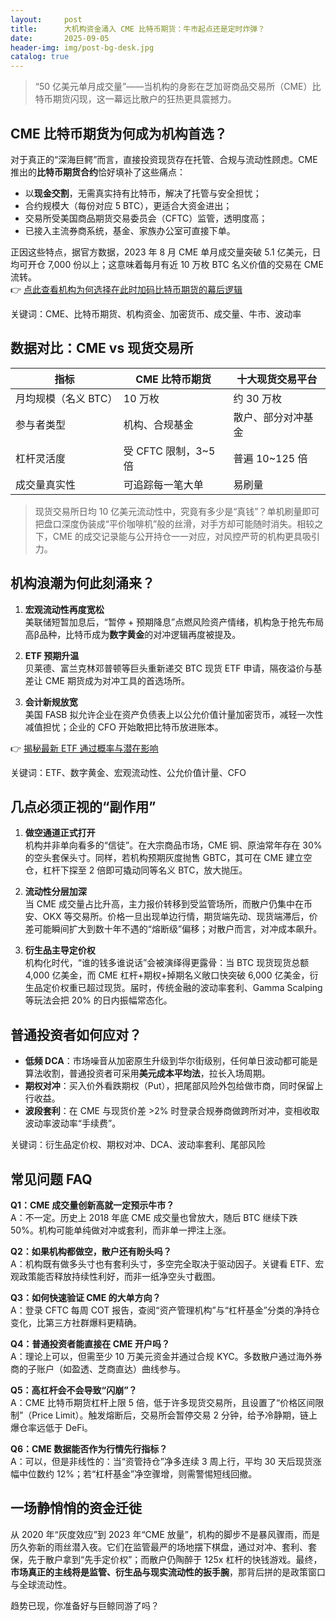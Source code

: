 ```yaml
---
layout:     post
title:      大机构资金涌入 CME 比特币期货：牛市起点还是定时炸弹？
date:       2025-09-05
header-img: img/post-bg-desk.jpg
catalog: true
---
```


> “50 亿美元单月成交量”——当机构的身影在芝加哥商品交易所（CME）比特币期货闪现，这一幕远比散户的狂热更具震撼力。

## CME 比特币期货为何成为机构首选？

对于真正的“深海巨鳄”而言，直接投资现货存在托管、合规与流动性顾虑。CME 推出的**比特币期货合约**恰好填补了这些痛点：

- 以**现金交割**，无需真实持有比特币，解决了托管与安全担忧；  
- 合约规模大（每份对应 5 BTC），更适合大资金进出；  
- 交易所受美国商品期货交易委员会（CFTC）监管，透明度高；  
- 已接入主流券商系统，基金、家族办公室可直接下单。  

正因这些特点，据官方数据，2023 年 8 月 CME 单月成交量突破 5.1 亿美元，日均可开仓 7,000 份以上；这意味着每月有近 10 万枚 BTC 名义价值的交易在 CME 流转。   
👉 [点此查看机构为何选择在此时加码比特币期货的幕后逻辑](https://okxdog.com/)

关键词：CME、比特币期货、机构资金、加密货币、成交量、牛市、波动率

## 数据对比：CME vs 现货交易所

| 指标                         | CME 比特币期货         | 十大现货交易平台     |
|------------------------------|------------------------|----------------------|
| 月均规模（名义 BTC）         | 10 万枚                | 约 30 万枚           |
| 参与者类型                   | 机构、合规基金         | 散户、部分对冲基金   |
| 杠杆灵活度                   | 受 CFTC 限制，3~5 倍   | 普遍 10~125 倍       |
| 成交量真实性                 | 可追踪每一笔大单       | 易刷量               |

> 现货交易所日均 10 亿美元流动性中，究竟有多少是“真钱”？单机刷量即可把盘口深度伪装成“平价咖啡机”般的丝滑，对手方却可能随时消失。相较之下，CME 的成交记录能与公开持仓一一对应，对风控严苛的机构更具吸引力。

## 机构浪潮为何此刻涌来？

1. **宏观流动性再度宽松**  
   美联储短暂加息后，“暂停 + 预期降息”点燃风险资产情绪，机构急于抢先布局高β品种，比特币成为**数字黄金**的对冲逻辑再度被提及。

2. **ETF 预期升温**  
   贝莱德、富兰克林邓普顿等巨头重新递交 BTC 现货 ETF 申请，隔夜溢价与基差让 CME 期货成为对冲工具的首选场所。

3. **会计新规放宽**  
   美国 FASB 拟允许企业在资产负债表上以公允价值计量加密货币，减轻一次性减值担忧；企业的 CFO 开始敢把比特币放进账本。

👉 [揭秘最新 ETF 通过概率与潜在影响](https://okxdog.com/)  

关键词：ETF、数字黄金、宏观流动性、公允价值计量、CFO

## 几点必须正视的“副作用”

1. **做空通道正式打开**  
   机构并非单向看多的“信徒”。在大宗商品市场，CME 铜、原油常年存在 30% 的空头套保头寸。同样，若机构预期灰度抛售 GBTC，其可在 CME 建立空仓，杠杆下探至 2 倍即可撬动同等名义 BTC，放大抛压。

2. **流动性分层加深**  
   当 CME 成交量占比升高，主力报价转移到受监管场所，而散户仍集中在币安、OKX 等交易所。价格一旦出现单边行情，期货端先动、现货端滞后，价差可能瞬间扩大到数十年不遇的“熔断级”偏移；对散户而言，对冲成本飙升。

3. **衍生品主导定价权**  
   机构化时代，“谁的钱多谁说话”会被演绎得更露骨：当 BTC 现货现货总额 4,000 亿美金，而 CME 杠杆+期权+掉期名义敞口快突破 6,000 亿美金，衍生品定价权重已超过现货。届时，传统金融的波动率套利、Gamma Scalping 等玩法会把 20% 的日内振幅常态化。

## 普通投资者如何应对？

- **低频 DCA**：市场噪音从加密原生升级到华尔街级别，任何单日波动都可能是算法收割，普通投资者可采用**美元成本平均法**，拉长入场周期。  
- **期权对冲**：买入价外看跌期权（Put），把尾部风险外包给做市商，同时保留上行收益。  
- **波段套利**：在 CME 与现货价差 >2% 时登录合规券商做跨所对冲，变相收取波动率波动率“手续费”。

关键词：衍生品定价权、期权对冲、DCA、波动率套利、尾部风险

## 常见问题 FAQ

**Q1：CME 成交量创新高就一定预示牛市？**  
A：不一定。历史上 2018 年底 CME 成交量也曾放大，随后 BTC 继续下跌 50%。机构可能单纯做对冲或套利，而非单一押注上涨。

**Q2：如果机构都做空，散户还有盼头吗？**  
A：机构既有做多头寸也有套利头寸，多空完全取决于驱动因子。关键看 ETF、宏观政策能否释放持续性利好，而非一纸净空头寸截图。

**Q3：如何快速验证 CME 的大单方向？**  
A：登录 CFTC 每周 COT 报告，查阅“资产管理机构”与“杠杆基金”分类的净持仓变化，比第三方社群爆料更精确。

**Q4：普通投资者能直接在 CME 开户吗？**  
A：理论上可以，但需至少 10 万美元资金并通过合规 KYC。多数散户通过海外券商的子账户（如盈透、芝商直达）曲线参与。

**Q5：高杠杆会不会导致“闪崩”？**  
A：CME 比特币期货杠杆上限 5 倍，低于许多现货交易所，且设置了“价格区间限制”（Price Limit）。触发熔断后，交易所会暂停交易 2 分钟，给予冷静期，链上爆仓率远低于 DeFi。

**Q6：CME 数据能否作为行情先行指标？**  
A：可以，但是非线性的：当“资管持仓”净多连续 3 周上行，平均 30 天后现货涨幅中位数约 12%；若“杠杆基金”净空骤增，则需警惕短线回撤。

## 一场静悄悄的资金迁徙

从 2020 年“灰度效应”到 2023 年“CME 放量”，机构的脚步不是暴风骤雨，而是历久弥新的雨丝潜入夜。它们在监管最严的场地摆下棋盘，通过对冲、套利、套保，先于散户拿到“先手定价权”；而散户仍陶醉于 125x 杠杆的快钱游戏。最终，**市场真正的主线将是监管、衍生品与现实流动性的扳手腕**，那背后拼的是政策窗口与全球流动性。

趋势已现，你准备好与巨鲸同游了吗？